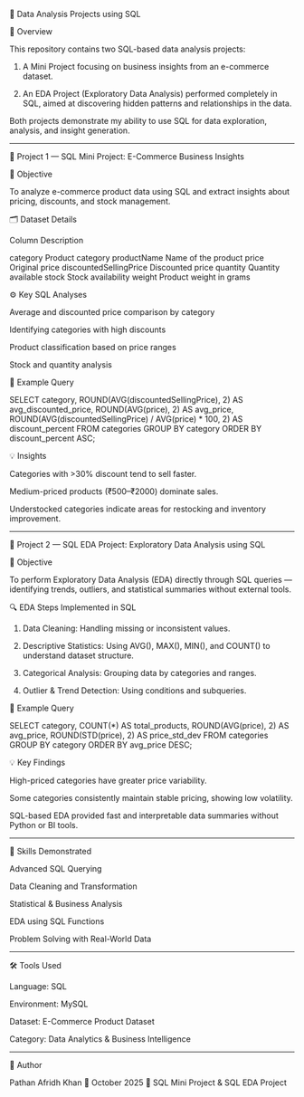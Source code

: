 🧠 Data Analysis Projects using SQL

📘 Overview

This repository contains two SQL-based data analysis projects:

1. A Mini Project focusing on business insights from an e-commerce dataset.


2. An EDA Project (Exploratory Data Analysis) performed completely in SQL, aimed at discovering hidden patterns and relationships in the data.



Both projects demonstrate my ability to use SQL for data exploration, analysis, and insight generation.


---

🧩 Project 1 — SQL Mini Project: E-Commerce Business Insights

🎯 Objective

To analyze e-commerce product data using SQL and extract insights about pricing, discounts, and stock management.

🗂 Dataset Details

Column	Description

category	Product category
productName	Name of the product
price	Original price
discountedSellingPrice	Discounted price
quantity	Quantity available
stock	Stock availability
weight	Product weight in grams


⚙ Key SQL Analyses

Average and discounted price comparison by category

Identifying categories with high discounts

Product classification based on price ranges

Stock and quantity analysis


🧠 Example Query

SELECT 
    category,
    ROUND(AVG(discountedSellingPrice), 2) AS avg_discounted_price,
    ROUND(AVG(price), 2) AS avg_price,
    ROUND(AVG(discountedSellingPrice) / AVG(price) * 100, 2) AS discount_percent
FROM categories
GROUP BY category
ORDER BY discount_percent ASC;

💡 Insights

Categories with >30% discount tend to sell faster.

Medium-priced products (₹500–₹2000) dominate sales.

Understocked categories indicate areas for restocking and inventory improvement.



---

🧮 Project 2 — SQL EDA Project: Exploratory Data Analysis using SQL

🎯 Objective

To perform Exploratory Data Analysis (EDA) directly through SQL queries — identifying trends, outliers, and statistical summaries without external tools.

🔍 EDA Steps Implemented in SQL

1. Data Cleaning: Handling missing or inconsistent values.


2. Descriptive Statistics: Using AVG(), MAX(), MIN(), and COUNT() to understand dataset structure.


3. Categorical Analysis: Grouping data by categories and ranges.


4. Outlier & Trend Detection: Using conditions and subqueries.



🧠 Example Query

SELECT 
    category,
    COUNT(*) AS total_products,
    ROUND(AVG(price), 2) AS avg_price,
    ROUND(STD(price), 2) AS price_std_dev
FROM categories
GROUP BY category
ORDER BY avg_price DESC;

💡 Key Findings

High-priced categories have greater price variability.

Some categories consistently maintain stable pricing, showing low volatility.

SQL-based EDA provided fast and interpretable data summaries without Python or BI tools.



---

🧠 Skills Demonstrated

Advanced SQL Querying

Data Cleaning and Transformation

Statistical & Business Analysis

EDA using SQL Functions

Problem Solving with Real-World Data



---

🛠 Tools Used

Language: SQL

Environment: MySQL 

Dataset: E-Commerce Product Dataset

Category: Data Analytics & Business Intelligence



---

👤 Author

Pathan Afridh Khan
📅 October 2025
📂 SQL Mini Project & SQL EDA Project
